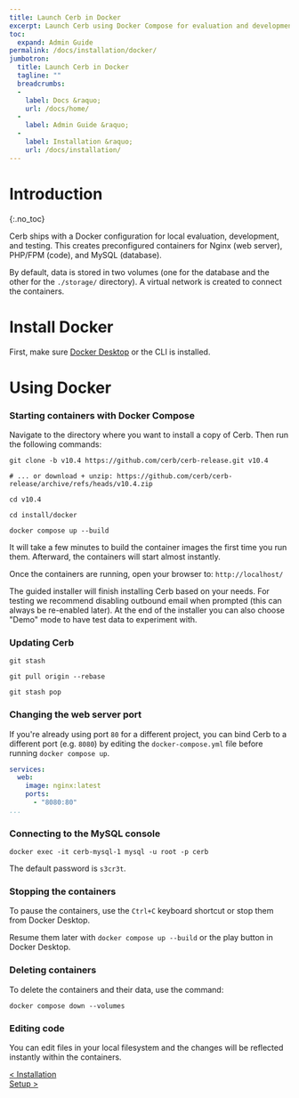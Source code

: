 ```yaml
---
title: Launch Cerb in Docker
excerpt: Launch Cerb using Docker Compose for evaluation and development.
toc:
  expand: Admin Guide
permalink: /docs/installation/docker/
jumbotron:
  title: Launch Cerb in Docker
  tagline: ""
  breadcrumbs:
  -
    label: Docs &raquo;
    url: /docs/home/
  -
    label: Admin Guide &raquo;
  -
    label: Installation &raquo;
    url: /docs/installation/
---
```


# Introduction
{:.no_toc}

Cerb ships with a Docker configuration for local evaluation, development, and testing. This creates preconfigured containers for Nginx (web server), PHP/FPM (code), and MySQL (database).

By default, data is stored in two volumes (one for the database and the other for the `./storage/` directory). A virtual network is created to connect the containers.

# Install Docker

First, make sure [Docker Desktop](https://www.docker.com/products/docker-desktop/) or the CLI is installed.

# Using Docker

### Starting containers with Docker Compose

Navigate to the directory where you want to install a copy of Cerb. Then run the following commands:

```shell
git clone -b v10.4 https://github.com/cerb/cerb-release.git v10.4

# ... or download + unzip: https://github.com/cerb/cerb-release/archive/refs/heads/v10.4.zip

cd v10.4

cd install/docker

docker compose up --build
```

It will take a few minutes to build the container images the first time you run them. Afterward, the containers will start almost instantly.

Once the containers are running, open your browser to: `http://localhost/`

The guided installer will finish installing Cerb based on your needs. For testing we recommend disabling outbound email when prompted (this can always be re-enabled later). At the end of the installer you can also choose "Demo" mode to have test data to experiment with.

### Updating Cerb

```shell
git stash

git pull origin --rebase

git stash pop
```

### Changing the web server port

If you're already using port `80` for a different project, you can bind Cerb to a different port (e.g. `8080`) by editing the `docker-compose.yml` file before running `docker compose up`.

```yaml
services:
  web:
    image: nginx:latest
    ports:
      - "8080:80"
...
```

### Connecting to the MySQL console

```shell
docker exec -it cerb-mysql-1 mysql -u root -p cerb
```

The default password is `s3cr3t`.

### Stopping the containers

To pause the containers, use the `Ctrl+C` keyboard shortcut or stop them from Docker Desktop.

Resume them later with `docker compose up --build` or the play button in Docker Desktop.

### Deleting containers

To delete the containers and their data, use the command:

```shell
docker compose down --volumes
```

### Editing code

You can edit files in your local filesystem and the changes will be reflected instantly within the containers.
<div class="section-nav">
	<div class="left">
		<a href="/docs/installation/" class="prev">&lt; Installation</a>
	</div>
	<div class="right align-right">
		<a href="/docs/setup/" class="prev">Setup &gt;</a>
	</div>
</div>
<div class="clear"></div>